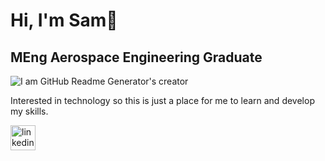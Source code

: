 # Hi, I'm Sam👋

## MEng Aerospace Engineering Graduate

![I am GitHub Readme Generator's creator](https://img.freepik.com/premium-photo/banner-starry-outer-space-background-texture_78899-4534.jpg?w=2000)


Interested in technology so this is just a place for me to learn and develop my skills.


[<img src='https://cdn.jsdelivr.net/npm/simple-icons@3.0.1/icons/linkedin.svg' alt='linkedin' height='40'>](https://www.linkedin.com/in/samwong1311/)  

